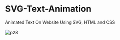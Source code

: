 # SVG-Text-Animation
Animated Text On Website Using SVG, HTML and CSS <br> <br>
![p28](https://user-images.githubusercontent.com/90318905/173024108-1218cd7a-dc2e-4782-803c-e6a6a38fe697.jpg)
